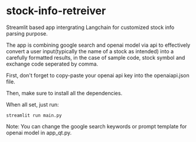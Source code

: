 # stock-info-retreiver
Streamlit based app intergrating Langchain for customized stock info parsing purpose.<br>

The app is combining google search and openai model via api to effectively convert a user input(typically the name of a stock as intended) into a carefully formatted results, in the case of sample code, stock symbol and exchange code seperated by comma.<br>

First, don't forget to copy-paste your openai api key into the openaiapi.json file.<br>

Then, make sure to install all the dependencies.<br>

When all set, just run:<br>

<code>streamlit run main.py</code><br>

Note: You can change the google search keywords or prompt template for openai model in app_qt.py.
